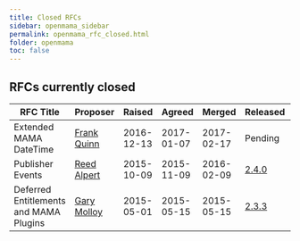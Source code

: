 ```yaml
---
title: Closed RFCs
sidebar: openmama_sidebar
permalink: openmama_rfc_closed.html
folder: openmama
toc: false
---
```


## RFCs currently closed

| RFC Title | Proposer  | Raised | Agreed | Merged | Released | Discussed | Document | Changes |
| --------- | --------- | ------ | ------ | ------ | -------- | --------- | -------- | ------- |
| Extended MAMA DateTime | [Frank Quinn](https://github.com/fquinner) | 2016-12-13 | 2017-01-07 | 2017-02-17 | Pending  | [Archive](https://lists.openmama.org/pipermail/openmama-dev/2016/001944.html) | [View](openmama_rfc_extended_datetime.html) | [PR](https://github.com/OpenMAMA/OpenMAMA/pull/248) |
| Publisher Events                       | [Reed Alpert](https://github.com/reed-jpm-alpert) | 2015-10-09 | 2015-11-09 | 2016-02-09 | [2.4.0](https://github.com/OpenMAMA/OpenMAMA/releases/tag/OpenMAMA-2.4.0-release) | [Archive](https://lists.openmama.org/pipermail/openmama-dev/2015-October/001626.html) | [View](openmama_rfc_publisher_events.html)                  | [PR](https://github.com/OpenMAMA/OpenMAMA/pull/128) |
| Deferred Entitlements and MAMA Plugins | [Gary Molloy](https://github.com/garymolloy)      | 2015-05-01 | 2015-05-15 | 2015-05-15 | [2.3.3](https://github.com/OpenMAMA/OpenMAMA/releases/tag/OpenMAMA-2.3.3-release) | [Archive](https://lists.openmama.org/pipermail/openmama-dev/2015-May/001498.html)     | [View](openmama_rfc_deferred_entitlements_mama_plugin.html) | [Commit](https://github.com/OpenMAMA/OpenMAMA/commit/edc5997a0afac307ae7268030d5dd78a1bb2ad5e) |

